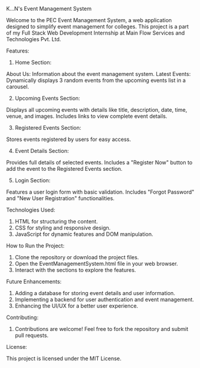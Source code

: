 K...N's Event Management System

Welcome to the PEC Event Management System, a web application designed to simplify event management for colleges. This project is a part of my Full Stack Web Development Internship at Main Flow Services and Technologies Pvt. Ltd.

Features:

1. Home Section:

About Us: Information about the event management system.
Latest Events: Dynamically displays 3 random events from the upcoming events list in a carousel.

2. Upcoming Events Section:

Displays all upcoming events with details like title, description, date, time, venue, and images.
Includes links to view complete event details.

3. Registered Events Section:

Stores events registered by users for easy access.

4. Event Details Section:

Provides full details of selected events.
Includes a "Register Now" button to add the event to the Registered Events section.

5. Login Section:

Features a user login form with basic validation.
Includes "Forgot Password" and "New User Registration" functionalities.

Technologies Used:

1. HTML for structuring the content.
2. CSS for styling and responsive design.
3. JavaScript for dynamic features and DOM manipulation.

How to Run the Project:

1. Clone the repository or download the project files.
2. Open the EventManagementSystem.html file in your web browser.
3. Interact with the sections to explore the features.

Future Enhancements:

1. Adding a database for storing event details and user information.
2. Implementing a backend for user authentication and event management.
3. Enhancing the UI/UX for a better user experience.

Contributing:

1. Contributions are welcome! Feel free to fork the repository and submit pull requests.

License:

This project is licensed under the MIT License.